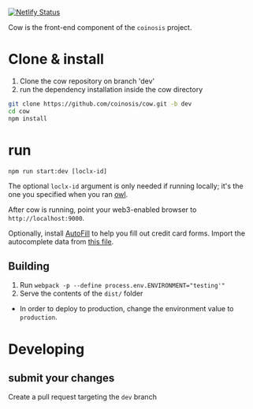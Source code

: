 [![Netlify Status](https://api.netlify.com/api/v1/badges/d86011f4-2a2f-4dda-a8e2-cdfed18285aa/deploy-status)](https://app.netlify.com/sites/coinosis/deploys)


Cow is the front-end component of the `coinosis` project.


# Clone & install

1. Clone the cow repository on branch 'dev'
2. run the dependency installation inside the cow directory

```bash
git clone https://github.com/coinosis/cow.git -b dev
cd cow
npm install
```

# run

`npm run start:dev [loclx-id]`

The optional `loclx-id` argument is only needed if running locally; it's the one you specified when you ran [owl](https://github.com/coinosis/owl).

After cow is running, point your web3-enabled browser to `http://localhost:9000`.

Optionally, install [AutoFill](http://www.tohodo.com/autofill/help.html) to help you fill out credit card forms. Import the autocomplete data from [this file](https://github.com/coinosis/cow/blob/dev/autofill.csv).

## Building

1. Run `webpack -p --define process.env.ENVIRONMENT="testing'"`
2. Serve the contents of the `dist/` folder

* In order to deploy to production, change the environment value to `production`.

# Developing

## submit your changes

Create a pull request targeting the `dev` branch

